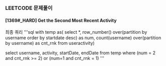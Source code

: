 ### LEETCODE 문제풀이 

#### [1369#_HARD] Get the Second Most Recent Activity

최종 쿼리 
'''sql
with temp as(
select *,
        row_number() over(partition by username order by startdate desc) as num,
        count(username) over(partition by username) as cnt_rnk
from useractivity)

select username,
        activity,
        startDate,
        endDate
from temp
where (num = 2 and cnt_rnk >= 2) or (num=1 and cnt_rnk = 1)
'''
